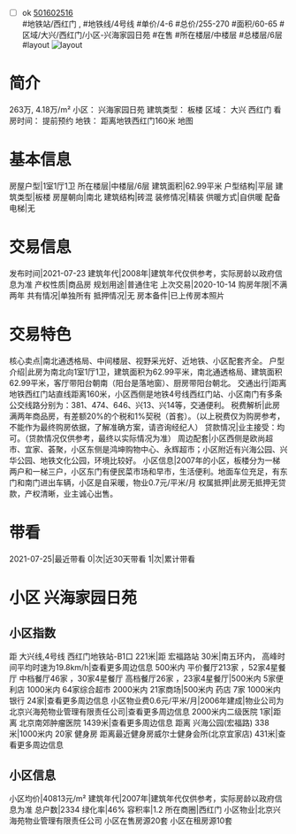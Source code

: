 - [ ] ok [501602516](https://bj.5i5j.com/ershoufang/501602516.html)  
 #地铁站/西红门 ,  #地铁线/4号线
#单价/4-6 #总价/255-270 #面积/60-65   #区域/大兴/西红门/小区-兴海家园日苑 #在售 #所在楼层/中楼层 #总楼层/6层 #layout 
![layout](http://image2a.5i5j.com/bdir/layout/c8f0b7dc66f747499b8a6aebc391785a.jpg_P5.jpg) 
# 简介 
 263万,  4.18万/m² 
小区： 兴海家园日苑
建筑类型： 板楼
区域： 大兴 西红门
看房时间： 提前预约
地铁： 距离地铁西红门160米 地图
# 基本信息 
 房屋户型|1室1厅1卫
所在楼层|中楼层/6层
建筑面积|62.99平米
户型结构|平层
建筑类型|板楼
房屋朝向|南北
建筑结构|砖混
装修情况|精装
供暖方式|自供暖
配备电梯|无
# 交易信息 
 发布时间|2021-07-23
建筑年代|2008年|建筑年代仅供参考，实际房龄以政府信息为准
产权性质|商品房
规划用途|普通住宅
上次交易|2020-10-14
购房年限|不满两年
共有情况|单独所有
抵押情况|无
房本备件|已上传房本照片
# 交易特色 
 核心卖点|南北通透格局、中间楼层、视野采光好、近地铁、小区配套齐全。
户型介绍|此房为南北向1室1厅1卫，建筑面积为62.99平米，南北通透格局、建筑面积62.99平米，客厅带阳台朝南（阳台是落地窗）、厨房带阳台朝北。
交通出行|距离地铁西红门站直线距离160米，小区西侧是地铁4号线西红门站、小区南门有多条公交线路分别为：381、474、646、兴13、兴14等，交通便利。
税费解析|此房满两年商品房，有差额20%的个税和1%契税（首套）。（以上税费仅为购房参考，不能作为最终购房依据，了解准确方案，请咨询经纪人）
贷款情况|业主接受：均可。（贷款情况仅供参考，最终以实际情况为准）
周边配套|小区西侧是欧尚超市、宜家、荟聚，小区东侧是鸿坤购物中心、永辉超市；小区附近有兴海公园、兴华公园、地铁文化公园，环境比较好。
小区信息|2007年的小区，板楼分为一梯两户和一梯三户，小区东门有便民菜市场和早市，生活便利。地面车位充足，有东门和南门进出车辆，小区是自采暖，物业0.7元/平米/月
权属抵押|此房无抵押无贷款，产权清晰，业主诚心出售。
# 带看 
 2021-07-25|最近带看	 0|次|近30天带看	 1|次|累计带看
# 小区 兴海家园日苑
## 小区指数 
 距 大兴线,4号线 西红门地铁站-B1口 221米|距 宏福路站 30米|南五环内， 高峰时间平均时速为19.8km/h|查看更多周边信息
500米内 平价餐厅213家 ，52家4星餐厅
中档餐厅46家 ，30家4星餐厅
高档餐厅26家 ，23家4星餐厅|500米内 5家便利店
1000米内 64家综合超市
2000米内 21家商场|500米内 药店 7家
1000米内 银行 24家|查看更多周边信息
小区物业费0.6元/平米/月|2006年建成|物业公司为北京兴海苑物业管理有限责任公司|查看更多周边信息
2000米内二级医院 1家|距离 北京南郊肿瘤医院  1439米|查看更多周边信息
距离 兴海公园(宏福路) 338米|1000米内 20家 健身房
距离最近健身房威尔士健身会所(北京宜家店) 431米|查看更多周边信息
## 小区信息 
 小区均价|40813元/m²
建筑年代|2007年|建筑年代仅供参考，实际房龄以政府信息为准
总户数|2334
绿化率|46%
容积率|1.2
所在商圈|西红门
小区物业|北京兴海苑物业管理有限责任公司
小区在售房源20套
小区在租房源10套
